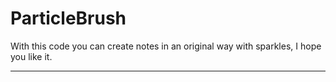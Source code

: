 # ParticleBrush

With this code you can create notes in an original way with sparkles, I hope you like it.

---------

